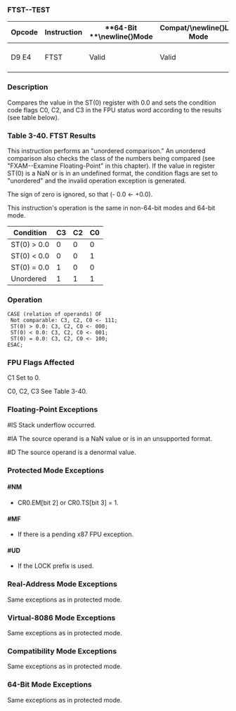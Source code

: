 ### FTST--TEST


|**Opcode**|**Instruction**|**64-Bit **\newline{}**Mode**|**Compat/**\newline{}**Leg Mode**|**Description**|
|----------|---------------|-----------------------------|---------------------------------|---------------|
|D9 E4|FTST|Valid|Valid|Compare ST(0) with 0.0.|
### Description


Compares the value in the ST(0) register with 0.0 and sets the condition code flags C0, C2, and C3 in the FPU status word according to the results (see table below).

###                    Table 3-40.  FTST Results


This instruction performs an "unordered comparison." An unordered comparison also checks the class of the numbers being compared (see "FXAM--Examine Floating-Point" in this chapter). If the value in register ST(0) is a NaN or is in an undefined format, the condition flags are set to "unordered" and the invalid operation exception is generated.

The sign of zero is ignored, so that (- 0.0 <- +0.0).

This instruction's operation is the same in non-64-bit modes and 64-bit mode.



|**Condition**|**C3**|**C2**|**C0**|
|-------------|------|------|------|
|ST(0) > 0.0|0|0|0|
|ST(0) < 0.0|0|0|1|
|ST(0) = 0.0|1|0|0|
|Unordered|1|1|1|

### Operation

```info-verb
CASE (relation of operands) OF
 Not comparable: C3, C2, C0 <- 111;
 ST(0) > 0.0: C3, C2, C0 <- 000;
 ST(0) < 0.0: C3, C2, C0 <- 001;
 ST(0) = 0.0: C3, C2, C0 <- 100;
ESAC;
```
### FPU Flags Affected


C1 Set to 0.

C0, C2, C3 See Table 3-40.

### Floating-Point Exceptions


#IS Stack underflow occurred.

#IA The source operand is a NaN value or is in an unsupported format.

#D The source operand is a denormal value.


### Protected Mode Exceptions

#### #NM
* CR0.EM[bit 2] or CR0.TS[bit 3] = 1.

#### #MF
* If there is a pending x87 FPU exception.

#### #UD
* If the LOCK prefix is used.

### Real-Address Mode Exceptions



Same exceptions as in protected mode.


### Virtual-8086 Mode Exceptions



Same exceptions as in protected mode.


### Compatibility Mode Exceptions



Same exceptions as in protected mode.


### 64-Bit Mode Exceptions



Same exceptions as in protected mode.

